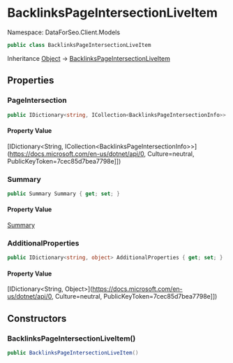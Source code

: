 # BacklinksPageIntersectionLiveItem

Namespace: DataForSeo.Client.Models

```csharp
public class BacklinksPageIntersectionLiveItem
```

Inheritance [Object](https://docs.microsoft.com/en-us/dotnet/api/Object) → [BacklinksPageIntersectionLiveItem](./BacklinksPageIntersectionLiveItem.md)

## Properties

### **PageIntersection**

```csharp
public IDictionary<string, ICollection<BacklinksPageIntersectionInfo>> PageIntersection { get; set; }
```

#### Property Value

[IDictionary&lt;String, ICollection&lt;BacklinksPageIntersectionInfo&gt;&gt;](https://docs.microsoft.com/en-us/dotnet/api/0, Culture=neutral, PublicKeyToken=7cec85d7bea7798e]])<br>

### **Summary**

```csharp
public Summary Summary { get; set; }
```

#### Property Value

[Summary](./Summary.md)<br>

### **AdditionalProperties**

```csharp
public IDictionary<string, object> AdditionalProperties { get; set; }
```

#### Property Value

[IDictionary&lt;String, Object&gt;](https://docs.microsoft.com/en-us/dotnet/api/0, Culture=neutral, PublicKeyToken=7cec85d7bea7798e]])<br>

## Constructors

### **BacklinksPageIntersectionLiveItem()**

```csharp
public BacklinksPageIntersectionLiveItem()
```
